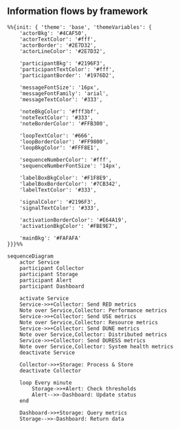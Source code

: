 
## Information flows by framework

```mermaid
%%{init: { 'theme': 'base', 'themeVariables': {
    'actorBkg': '#4CAF50',
    'actorTextColor': '#fff',
    'actorBorder': '#2E7D32',
    'actorLineColor': '#2E7D32',
    
    'participantBkg': '#2196F3',
    'participantTextColor': '#fff',
    'participantBorder': '#1976D2',
    
    'messageFontSize': '16px',
    'messageFontFamily': 'arial',
    'messageTextColor': '#333',
    
    'noteBkgColor': '#fff3bf',
    'noteTextColor': '#333',
    'noteBorderColor': '#FFB300',
    
    'loopTextColor': '#666',
    'loopBorderColor': '#FF9800',
    'loopBkgColor': '#FFF8E1',
    
    'sequenceNumberColor': '#fff',
    'sequenceNumberFontSize': '14px',
    
    'labelBoxBkgColor': '#F1F8E9',
    'labelBoxBorderColor': '#7CB342',
    'labelTextColor': '#333',
    
    'signalColor': '#2196F3',
    'signalTextColor': '#333',
    
    'activationBorderColor': '#E64A19',
    'activationBkgColor': '#FBE9E7',
    
    'mainBkg': '#FAFAFA'
}}}%%

sequenceDiagram
    actor Service
    participant Collector
    participant Storage
    participant Alert
    participant Dashboard
    
    activate Service
    Service->>+Collector: Send RED metrics
    Note over Service,Collector: Performance metrics
    Service->>+Collector: Send USE metrics
    Note over Service,Collector: Resource metrics
    Service->>+Collector: Send DUNE metrics
    Note over Service,Collector: Distributed metrics
    Service->>+Collector: Send DURESS metrics
    Note over Service,Collector: System health metrics
    deactivate Service
    
    Collector->>+Storage: Process & Store
    deactivate Collector
    
    loop Every minute
        Storage->>+Alert: Check thresholds
        Alert-->>-Dashboard: Update status
    end
    
    Dashboard->>+Storage: Query metrics
    Storage-->>-Dashboard: Return data
```

[Frameworks]: https://alertstack.io/frameworks

[Observability Frameworks]: https://alertstack.io/frameworks

[SLO]: https://sre.google/sre-book/service-level-objectives/

[SLI]: https://www.sumologic.com/glossary/sli-service-level-indicator/

[SLA]: https://sre.google/sre-book/service-level-objectives/

[MTTR]: https://www.blameless.com/blog/mttr

[MTBF]: https://www.blameless.com/blog/mttr

[MTTA]: https://www.blameless.com/blog/mttr

[MTTR]: https://www.blameless.com/blog/mttr

[RED]: https://www.splunk.com/en_us/blog/learn/red-monitoring.html

[DURESS]: https://sre.google/sre-book/service-level-objectives/

[DUNE]: https://sre.google/sre-book/service-level-objectives/

[USE]: https://sre.google/sre-book/service-level-objectives/

[CELTE]: https://sre.google/sre-book/service-level-objectives/

[4 Signals]: https://sre.google/sre-book/monitoring-distributed-systems/#xref_monitoring_golden-signals

[Error Budget Policy]: https://sre.google/workbook/error-budget-policy

[SLO Document]: https://sre.google/workbook/slo-document/

